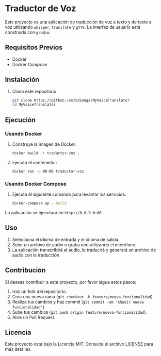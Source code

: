 # Traductor de Voz

Este proyecto es una aplicación de traducción de voz a texto y de texto a voz utilizando `whisper`, `translate` y `gTTS`. La interfaz de usuario está construida con `gradio`.

## Requisitos Previos

- Docker
- Docker Compose

## Instalación

1. Clona este repositorio:
    ```sh
    git clone https://github.com/Edimega/MyVoiceTranslator
    cd MyVoiceTranslator
    ```

## Ejecución

### Usando Docker

1. Construye la imagen de Docker:
    ```sh
    docker build -t traductor-voz .
    ```

2. Ejecuta el contenedor:
    ```sh
    docker run -p 80:80 traductor-voz
    ```

### Usando Docker Compose

1. Ejecuta el siguiente comando para levantar los servicios:
    ```sh
    docker-compose up --build
    ```

La aplicación se ejecutará en `http://0.0.0.0:80`.

## Uso

1. Selecciona el idioma de entrada y el idioma de salida.
2. Sube un archivo de audio o graba uno utilizando el micrófono.
3. La aplicación transcribirá el audio, lo traducirá y generará un archivo de audio con la traducción.

## Contribución

Si deseas contribuir a este proyecto, por favor sigue estos pasos:

1. Haz un fork del repositorio.
2. Crea una nueva rama (`git checkout -b feature/nueva-funcionalidad`).
3. Realiza tus cambios y haz commit (`git commit -am 'Añadir nueva funcionalidad'`).
4. Sube tus cambios (`git push origin feature/nueva-funcionalidad`).
5. Abre un Pull Request.

## Licencia

Este proyecto está bajo la Licencia MIT. Consulta el archivo [LICENSE](LICENSE) para más detalles.